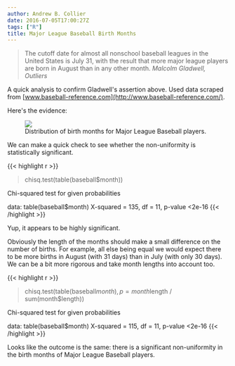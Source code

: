 ```yaml
---
author: Andrew B. Collier
date: 2016-07-05T17:00:27Z
tags: ["R"]
title: Major League Baseball Birth Months
---
```


<blockquote>
The cutoff date for almost all nonschool baseball leagues in the United States is July 31, with the result that more major league players are born in August than in any other month.
<cite>Malcolm Gladwell, <em>Outliers</em></cite>
</blockquote>

A quick analysis to confirm Gladwell's assertion above. Used data scraped from [www.baseball-reference.com](http://www.baseball-reference.com/).

<!--more-->

Here's the evidence:

<figure>
  <img src="/img/2016/07/baseball-birthdays.png">
  <figcaption class="wp-caption-text">Distribution of birth months for Major League Baseball players.</figcaption>
</figure>

We can make a quick check to see whether the non-uniformity is statistically significant.

{{< highlight r >}}
> chisq.test(table(baseball$month))

  Chi-squared test for given probabilities

data:  table(baseball$month)
X-squared = 135, df = 11, p-value <2e-16
{{< /highlight >}}

Yup, it appears to be highly significant.

Obviously the length of the months should make a small difference on the number of births. For example, all else being equal we would expect there to be more births in August (with 31 days) than in July (with only 30 days). We can be a bit more rigorous and take month lengths into account too.

{{< highlight r >}}
> chisq.test(table(baseball$month), p = month$length / sum(month$length))

  Chi-squared test for given probabilities

data:  table(baseball$month)
X-squared = 115, df = 11, p-value <2e-16
{{< /highlight >}}

Looks like the outcome is the same: there is a significant non-uniformity in the birth months of Major League Baseball players.
